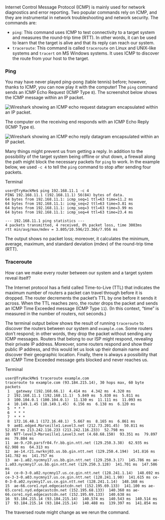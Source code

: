 Internet Control Message Protocol (ICMP) is mainly used for network diagnostics and error reporting. Two popular commands rely on ICMP, and they are instrumental in network troubleshooting and network security. The commands are:

- `ping`: This command uses ICMP to test connectivity to a target system and measures the round-trip time (RTT). In other words, it can be used to learn that the target is alive and that its reply can reach our system.
- `traceroute`: This command is called `traceroute` on Linux and UNIX-like systems and `tracert` on MS Windows systems. It uses ICMP to discover the route from your host to the target.

### Ping

You may have never played ping-pong (table tennis) before; however, thanks to ICMP, you can now play it with the computer! The `ping` command sends an ICMP Echo Request (ICMP Type `8`). The screenshot below shows the ICMP message within an IP packet.

![Wireshark showing an ICMP echo request datagram encapsulated within an IP packet.](https://tryhackme-images.s3.amazonaws.com/user-uploads/5f04259cf9bf5b57aed2c476/room-content/5f04259cf9bf5b57aed2c476-1719849226558.png)  

The computer on the receiving end responds with an ICMP Echo Reply (ICMP Type `0`).

![Wireshark showing an ICMP echo reply datagram encapsulated within an IP packet.](https://tryhackme-images.s3.amazonaws.com/user-uploads/5f04259cf9bf5b57aed2c476/room-content/5f04259cf9bf5b57aed2c476-1719849246973.png)  

Many things might prevent us from getting a reply. In addition to the possibility of the target system being offline or shut down, a firewall along the path might block the necessary packets for `ping` to work. In the example below, we used `-c 4` to tell the `ping` command to stop after sending four packets.

Terminal

```shell-session
user@TryHackMe$ ping 192.168.11.1 -c 4
PING 192.168.11.1 (192.168.11.1) 56(84) bytes of data.
64 bytes from 192.168.11.1: icmp_seq=1 ttl=63 time=11.2 ms
64 bytes from 192.168.11.1: icmp_seq=2 ttl=63 time=3.81 ms
64 bytes from 192.168.11.1: icmp_seq=3 ttl=63 time=3.99 ms
64 bytes from 192.168.11.1: icmp_seq=4 ttl=63 time=23.4 ms

--- 192.168.11.1 ping statistics ---
4 packets transmitted, 4 received, 0% packet loss, time 3003ms
rtt min/avg/max/mdev = 3.805/10.596/23.366/7.956 ms
```

The output shows no packet loss; moreover, it calculates the minimum, average, maximum, and standard deviation (mdev) of the round-trip time (RTT).

### Traceroute

How can we make every router between our system and a target system reveal itself?

The Internet protocol has a field called Time-to-Live (TTL) that indicates the maximum number of routers a packet can travel through before it is dropped. The router decrements the packet’s TTL by one before it sends it across. When the TTL reaches zero, the router drops the packet and sends an ICMP Time Exceeded message (ICMP Type `11`). (In this context, “time” is measured in the number of routers, not seconds.)

The terminal output below shows the result of running `traceroute` to discover the routers between our system and `example.com`. Some routers don’t respond; in other words, they drop the packet without sending any ICMP messages. Routers that belong to our ISP might respond, revealing their private IP address. Moreover, some routers respond and show their public IP address, and this would let us look up their domain name and discover their geographic location. Finally, there is always a possibility that an ICMP Time Exceeded message gets blocked and never reaches us.

Terminal

```shell-session
user@TryHackMe$ traceroute example.com
traceroute to example.com (93.184.215.14), 30 hops max, 60 byte packets
 1  _gateway (192.168.66.1)  4.414 ms  4.342 ms  4.320 ms
 2  192.168.11.1 (192.168.11.1)  5.849 ms  5.830 ms  5.811 ms
 3  100.104.0.1 (100.104.0.1)  11.130 ms  11.111 ms  11.093 ms
 4  10.149.1.45 (10.149.1.45)  6.156 ms  6.138 ms  6.120 ms
 5  * * *
 6  * * *
 7  * * *
 8  172.16.48.1 (172.16.48.1)  5.667 ms  8.165 ms  6.861 ms
 9  ae81.edge4.Marseille1.Level3.net (212.73.201.45)  50.811 ms  52.857 ms 213.242.116.233 (213.242.116.233)  52.798 ms
10  NTT-level3-Marseille1.Level3.net (4.68.68.150)  93.351 ms  79.897 ms  79.804 ms
11  ae-9.r20.parsfr04.fr.bb.gin.ntt.net (129.250.3.38)  62.935 ms  62.908 ms  64.313 ms
12  ae-14.r21.nwrknj03.us.bb.gin.ntt.net (129.250.4.194)  141.816 ms  141.782 ms  141.757 ms
13  ae-1.a02.nycmny17.us.bb.gin.ntt.net (129.250.3.17)  145.786 ms ae-1.a03.nycmny17.us.bb.gin.ntt.net (129.250.3.128)  141.701 ms  147.586 ms
14  ce-0-3-0.a02.nycmny17.us.ce.gin.ntt.net (128.241.1.14)  148.692 ms ce-3-3-0.a03.nycmny17.us.ce.gin.ntt.net (128.241.1.90)  141.615 ms ce-0-3-0.a02.nycmny17.us.ce.gin.ntt.net (128.241.1.14)  148.168 ms
15  ae-66.core1.nyd.edgecastcdn.net (152.195.69.133)  141.100 ms ae-65.core1.nyd.edgecastcdn.net (152.195.68.133)  140.360 ms ae-66.core1.nyd.edgecastcdn.net (152.195.69.133)  140.638 ms
16  93.184.215.14 (93.184.215.14)  140.574 ms  140.543 ms  140.514 ms
17  93.184.215.14 (93.184.215.14)  140.488 ms  139.397 ms  141.854 ms
```

The traversed route might change as we rerun the command.